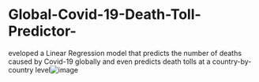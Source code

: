# Global-Covid-19-Death-Toll-Predictor-

eveloped a Linear Regression model that predicts the number of deaths caused by Covid-19 globally and even predicts death tolls at a country-by-country level![image](https://user-images.githubusercontent.com/44726964/166492592-eb059da7-208a-4f1c-8e9f-423d3acff13f.png)
